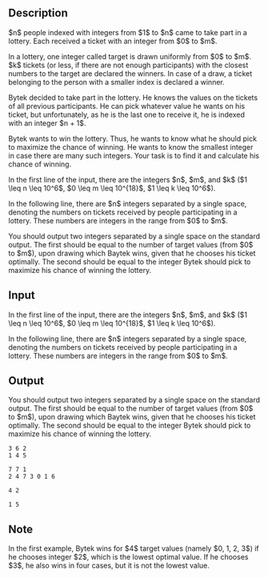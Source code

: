 ## Description

<div><p>$n$ people indexed with integers from $1$ to $n$ came to take part in a lottery. Each received a ticket with an integer from $0$ to $m$.</p><p>In a lottery, one integer called <span class="tex-font-style-it">target</span> is drawn uniformly from $0$ to $m$. $k$ tickets (or less, if there are not enough participants) with the closest numbers to the target are declared the winners. In case of a draw, a ticket belonging to the person with a smaller index is declared a winner.</p><p>Bytek decided to take part in the lottery. He knows the values on the tickets of all previous participants. He can pick whatever value he wants on his ticket, but unfortunately, as he is the last one to receive it, he is indexed with an integer $n + 1$. </p><p>Bytek wants to win the lottery. Thus, he wants to know what he should pick to maximize the chance of winning. He wants to know the smallest integer in case there are many such integers. Your task is to find it and calculate his chance of winning.</p></div><div class="input-specification"><p>In the first line of the input, there are the integers $n$, $m$, and $k$ ($1 \leq n \leq 10^6$, $0 \leq m \leq 10^{18}$, $1 \leq k \leq 10^6$).</p><p>In the following line, there are $n$ integers separated by a single space, denoting the numbers on tickets received by people participating in a lottery. These numbers are integers in the range from $0$ to $m$.</p></div><div class="output-specification"><p>You should output two integers separated by a single space on the standard output. The first should be equal to the number of target values (from $0$ to $m$), upon drawing which Baytek wins, given that he chooses his ticket optimally. The second should be equal to the integer Bytek should pick to maximize his chance of winning the lottery.</p></div>

## Input

<p>In the first line of the input, there are the integers $n$, $m$, and $k$ ($1 \leq n \leq 10^6$, $0 \leq m \leq 10^{18}$, $1 \leq k \leq 10^6$).</p><p>In the following line, there are $n$ integers separated by a single space, denoting the numbers on tickets received by people participating in a lottery. These numbers are integers in the range from $0$ to $m$.</p>

## Output

<p>You should output two integers separated by a single space on the standard output. The first should be equal to the number of target values (from $0$ to $m$), upon drawing which Baytek wins, given that he chooses his ticket optimally. The second should be equal to the integer Bytek should pick to maximize his chance of winning the lottery.</p>





```input1
3 6 2
1 4 5
```




```input2
7 7 1
2 4 7 3 0 1 6
```




```output1
4 2
```




```output2
1 5
```



## Note

<p>In the first example, Bytek wins for $4$ target values (namely $0, 1, 2, 3$) if he chooses integer $2$, which is the lowest optimal value. If he chooses $3$, he also wins in four cases, but it is not the lowest value.</p>
